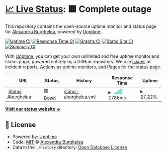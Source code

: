 # [📈 Live Status](https://aburghelea.github.io/upptime): <!--live status--> **🟥 Complete outage**

This repository contains the open-source uptime monitor and status page for [Alexandru Burghelea](http://www.alexburghelea.ro/), powered by [Upptime](https://github.com/upptime/upptime).

[![Uptime CI](https://github.com/aburghelea/upptime/workflows/Uptime%20CI/badge.svg)](https://github.com/aburghelea/upptime/actions?query=workflow%3A%22Uptime+CI%22)
[![Response Time CI](https://github.com/aburghelea/upptime/workflows/Response%20Time%20CI/badge.svg)](https://github.com/aburghelea/upptime/actions?query=workflow%3A%22Response+Time+CI%22)
[![Graphs CI](https://github.com/aburghelea/upptime/workflows/Graphs%20CI/badge.svg)](https://github.com/aburghelea/upptime/actions?query=workflow%3A%22Graphs+CI%22)
[![Static Site CI](https://github.com/aburghelea/upptime/workflows/Static%20Site%20CI/badge.svg)](https://github.com/aburghelea/upptime/actions?query=workflow%3A%22Static+Site+CI%22)
[![Summary CI](https://github.com/aburghelea/upptime/workflows/Summary%20CI/badge.svg)](https://github.com/aburghelea/upptime/actions?query=workflow%3A%22Summary+CI%22)

With [Upptime](https://upptime.js.org), you can get your own unlimited and free uptime monitor and status page, powered entirely by a GitHub repository. We use [Issues](https://github.com/aburghelea/upptime/issues) as incident reports, [Actions](https://github.com/aburghelea/upptime/actions) as uptime monitors, and [Pages](https://aburghelea.github.io/upptime) for the status page.

<!--start: status pages-->
<!-- This summary is generated by Upptime (https://github.com/upptime/upptime) -->
<!-- Do not edit this manually, your changes will be overwritten -->
<!-- prettier-ignore -->
| URL | Status | History | Response Time | Uptime |
| --- | ------ | ------- | ------------- | ------ |
| <img alt="" src="https://icons.duckduckgo.com/ip3/null.ico" height="13"> [Status Aburghelea](status.alexburghelea.ro) | 🟥 Down | [status-aburghelea.yml](https://github.com/aburghelea/upptime/commits/HEAD/history/status-aburghelea.yml) | <details><summary><img alt="Response time graph" src="./graphs/status-aburghelea/response-time-week.png" height="20"> 1785ms</summary><br><a href="https://aburghelea.github.io/upptime/history/status-aburghelea"><img alt="Response time 1785" src="https://img.shields.io/endpoint?url=https%3A%2F%2Fraw.githubusercontent.com%2Faburghelea%2Fupptime%2FHEAD%2Fapi%2Fstatus-aburghelea%2Fresponse-time.json"></a><br><a href="https://aburghelea.github.io/upptime/history/status-aburghelea"><img alt="24-hour response time 1785" src="https://img.shields.io/endpoint?url=https%3A%2F%2Fraw.githubusercontent.com%2Faburghelea%2Fupptime%2FHEAD%2Fapi%2Fstatus-aburghelea%2Fresponse-time-day.json"></a><br><a href="https://aburghelea.github.io/upptime/history/status-aburghelea"><img alt="7-day response time 1785" src="https://img.shields.io/endpoint?url=https%3A%2F%2Fraw.githubusercontent.com%2Faburghelea%2Fupptime%2FHEAD%2Fapi%2Fstatus-aburghelea%2Fresponse-time-week.json"></a><br><a href="https://aburghelea.github.io/upptime/history/status-aburghelea"><img alt="30-day response time 1785" src="https://img.shields.io/endpoint?url=https%3A%2F%2Fraw.githubusercontent.com%2Faburghelea%2Fupptime%2FHEAD%2Fapi%2Fstatus-aburghelea%2Fresponse-time-month.json"></a><br><a href="https://aburghelea.github.io/upptime/history/status-aburghelea"><img alt="1-year response time 1785" src="https://img.shields.io/endpoint?url=https%3A%2F%2Fraw.githubusercontent.com%2Faburghelea%2Fupptime%2FHEAD%2Fapi%2Fstatus-aburghelea%2Fresponse-time-year.json"></a></details> | <details><summary><a href="https://aburghelea.github.io/upptime/history/status-aburghelea">27.22%</a></summary><a href="https://aburghelea.github.io/upptime/history/status-aburghelea"><img alt="All-time uptime 27.22%" src="https://img.shields.io/endpoint?url=https%3A%2F%2Fraw.githubusercontent.com%2Faburghelea%2Fupptime%2FHEAD%2Fapi%2Fstatus-aburghelea%2Fuptime.json"></a><br><a href="https://aburghelea.github.io/upptime/history/status-aburghelea"><img alt="24-hour uptime 27.22%" src="https://img.shields.io/endpoint?url=https%3A%2F%2Fraw.githubusercontent.com%2Faburghelea%2Fupptime%2FHEAD%2Fapi%2Fstatus-aburghelea%2Fuptime-day.json"></a><br><a href="https://aburghelea.github.io/upptime/history/status-aburghelea"><img alt="7-day uptime 27.22%" src="https://img.shields.io/endpoint?url=https%3A%2F%2Fraw.githubusercontent.com%2Faburghelea%2Fupptime%2FHEAD%2Fapi%2Fstatus-aburghelea%2Fuptime-week.json"></a><br><a href="https://aburghelea.github.io/upptime/history/status-aburghelea"><img alt="30-day uptime 27.22%" src="https://img.shields.io/endpoint?url=https%3A%2F%2Fraw.githubusercontent.com%2Faburghelea%2Fupptime%2FHEAD%2Fapi%2Fstatus-aburghelea%2Fuptime-month.json"></a><br><a href="https://aburghelea.github.io/upptime/history/status-aburghelea"><img alt="1-year uptime 27.22%" src="https://img.shields.io/endpoint?url=https%3A%2F%2Fraw.githubusercontent.com%2Faburghelea%2Fupptime%2FHEAD%2Fapi%2Fstatus-aburghelea%2Fuptime-year.json"></a></details>

<!--end: status pages-->

[**Visit our status website →**](https://aburghelea.github.io/upptime)

## 📄 License

- Powered by: [Upptime](https://github.com/upptime/upptime)
- Code: [MIT](./LICENSE) © [Alexandru Burghelea](http://www.alexburghelea.ro/)
- Data in the `./history` directory: [Open Database License](https://opendatacommons.org/licenses/odbl/1-0/)
